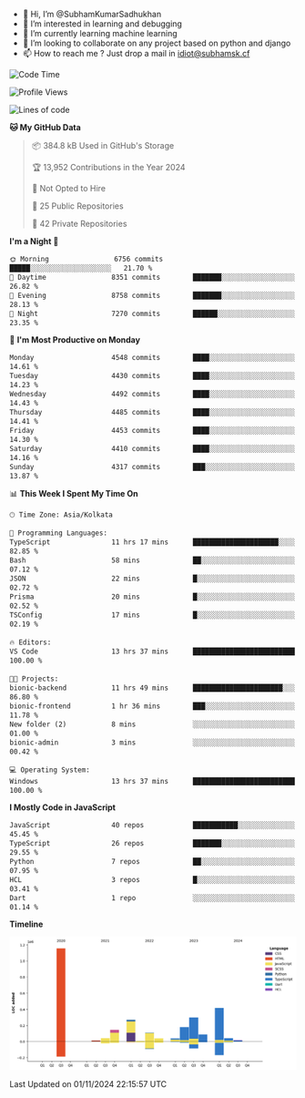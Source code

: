 - 👋 Hi, I’m @SubhamKumarSadhukhan
- 👀 I’m interested in learning and debugging
- 🌱 I’m currently learning machine learning
- 💞️ I’m looking to collaborate on any project based on python and django
- 📫 How to reach me ?
      Just drop a mail in idiot@subhamsk.cf

<!---
SubhamKumarSadhukhan/SubhamKumarSadhukhan is a ✨ special ✨ repository because its `README.md` (this file) appears on your GitHub profile.
You can click the Preview link to take a look at your changes.
--->


<!--START_SECTION:waka-->
![Code Time](http://img.shields.io/badge/Code%20Time-2%2C582%20hrs%2048%20mins-blue)

![Profile Views](http://img.shields.io/badge/Profile%20Views-4-blue)

![Lines of code](https://img.shields.io/badge/From%20Hello%20World%20I%27ve%20Written-2.8%20million%20lines%20of%20code-blue)

**🐱 My GitHub Data** 

> 📦 384.8 kB Used in GitHub's Storage 
 > 
> 🏆 13,952 Contributions in the Year 2024
 > 
> 🚫 Not Opted to Hire
 > 
> 📜 25 Public Repositories 
 > 
> 🔑 42 Private Repositories 
 > 
**I'm a Night 🦉** 

```text
🌞 Morning                6756 commits        █████░░░░░░░░░░░░░░░░░░░░   21.70 % 
🌆 Daytime                8351 commits        ███████░░░░░░░░░░░░░░░░░░   26.82 % 
🌃 Evening                8758 commits        ███████░░░░░░░░░░░░░░░░░░   28.13 % 
🌙 Night                  7270 commits        ██████░░░░░░░░░░░░░░░░░░░   23.35 % 
```
📅 **I'm Most Productive on Monday** 

```text
Monday                   4548 commits        ████░░░░░░░░░░░░░░░░░░░░░   14.61 % 
Tuesday                  4430 commits        ████░░░░░░░░░░░░░░░░░░░░░   14.23 % 
Wednesday                4492 commits        ████░░░░░░░░░░░░░░░░░░░░░   14.43 % 
Thursday                 4485 commits        ████░░░░░░░░░░░░░░░░░░░░░   14.41 % 
Friday                   4453 commits        ████░░░░░░░░░░░░░░░░░░░░░   14.30 % 
Saturday                 4410 commits        ████░░░░░░░░░░░░░░░░░░░░░   14.16 % 
Sunday                   4317 commits        ███░░░░░░░░░░░░░░░░░░░░░░   13.87 % 
```


📊 **This Week I Spent My Time On** 

```text
🕑︎ Time Zone: Asia/Kolkata

💬 Programming Languages: 
TypeScript               11 hrs 17 mins      █████████████████████░░░░   82.85 % 
Bash                     58 mins             ██░░░░░░░░░░░░░░░░░░░░░░░   07.12 % 
JSON                     22 mins             █░░░░░░░░░░░░░░░░░░░░░░░░   02.72 % 
Prisma                   20 mins             █░░░░░░░░░░░░░░░░░░░░░░░░   02.52 % 
TSConfig                 17 mins             █░░░░░░░░░░░░░░░░░░░░░░░░   02.19 % 

🔥 Editors: 
VS Code                  13 hrs 37 mins      █████████████████████████   100.00 % 

🐱‍💻 Projects: 
bionic-backend           11 hrs 49 mins      ██████████████████████░░░   86.80 % 
bionic-frontend          1 hr 36 mins        ███░░░░░░░░░░░░░░░░░░░░░░   11.78 % 
New folder (2)           8 mins              ░░░░░░░░░░░░░░░░░░░░░░░░░   01.00 % 
bionic-admin             3 mins              ░░░░░░░░░░░░░░░░░░░░░░░░░   00.42 % 

💻 Operating System: 
Windows                  13 hrs 37 mins      █████████████████████████   100.00 % 
```

**I Mostly Code in JavaScript** 

```text
JavaScript               40 repos            ███████████░░░░░░░░░░░░░░   45.45 % 
TypeScript               26 repos            ███████░░░░░░░░░░░░░░░░░░   29.55 % 
Python                   7 repos             ██░░░░░░░░░░░░░░░░░░░░░░░   07.95 % 
HCL                      3 repos             █░░░░░░░░░░░░░░░░░░░░░░░░   03.41 % 
Dart                     1 repo              ░░░░░░░░░░░░░░░░░░░░░░░░░   01.14 % 
```



**Timeline**

![Lines of Code chart](https://raw.githubusercontent.com/SubhamKumarSadhukhan/SubhamKumarSadhukhan/main/assets/bar_graph.png)


 Last Updated on 01/11/2024 22:15:57 UTC
<!--END_SECTION:waka-->
